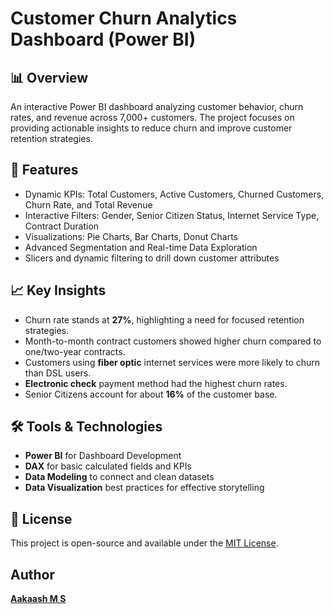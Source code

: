 # Customer Churn Analytics Dashboard (Power BI)

## 📊 Overview
An interactive Power BI dashboard analyzing customer behavior, churn rates, and revenue across 7,000+ customers. The project focuses on providing actionable insights to reduce churn and improve customer retention strategies.

## 🚀 Features
- Dynamic KPIs: Total Customers, Active Customers, Churned Customers, Churn Rate, and Total Revenue
- Interactive Filters: Gender, Senior Citizen Status, Internet Service Type, Contract Duration
- Visualizations: Pie Charts, Bar Charts, Donut Charts
- Advanced Segmentation and Real-time Data Exploration
- Slicers and dynamic filtering to drill down customer attributes


## 📈 Key Insights
- Churn rate stands at **27%**, highlighting a need for focused retention strategies.
- Month-to-month contract customers showed higher churn compared to one/two-year contracts.
- Customers using **fiber optic** internet services were more likely to churn than DSL users.
- **Electronic check** payment method had the highest churn rates.
- Senior Citizens account for about **16%** of the customer base.

## 🛠️ Tools & Technologies
- **Power BI** for Dashboard Development
- **DAX** for basic calculated fields and KPIs
- **Data Modeling** to connect and clean datasets
- **Data Visualization** best practices for effective storytelling

## 📄 License
This project is open-source and available under the [MIT License](LICENSE).

## Author
 [**Aakaash M S**](https://github.com/msaakaash)
